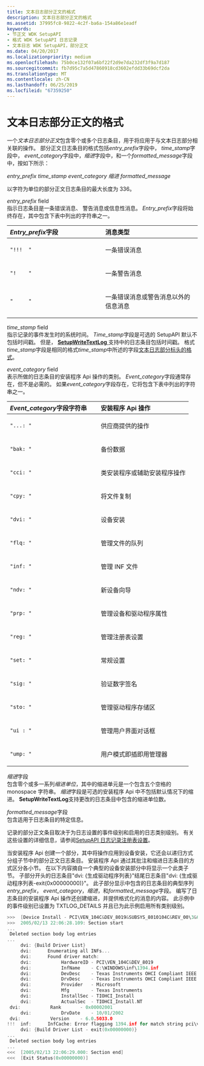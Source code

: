 ```yaml
---
title: 文本日志部分正文的格式
description: 文本日志部分正文的格式
ms.assetid: 37995fc8-9822-4c2f-ba6a-154a86e1eadf
keywords:
- 节正文 WDK SetupAPI
- 格式 WDK SetupAPI 日志记录
- 文本日志 WDK SetupAPI，部分正文
ms.date: 04/20/2017
ms.localizationpriority: medium
ms.openlocfilehash: 75b0ce132f07a6bf22f2d9e7da232df3f9a7d187
ms.sourcegitcommit: fb7d95c7a5d47860918cd3602efdd33b69dcf2da
ms.translationtype: MT
ms.contentlocale: zh-CN
ms.lasthandoff: 06/25/2019
ms.locfileid: "67359250"
---
```

# <a name="format-of-a-text-log-section-body"></a>文本日志部分正文的格式


一个*文本日志部分正文*包含零个或多个日志条目，用于将应用于与文本日志部分相关联的操作。 部分正文日志条目的格式包括*entry_prefix*字段中， *time_stamp*字段中， *event_category*字段中，*缩进*字段中，和一个*formatted_message*字段中，按如下所示：

*entry_prefix time_stamp event_category 缩进 formatted_message*

以字符为单位的部分正文日志条目的最大长度为 336。

<a href="" id="entry-prefix-field"></a>*entry_prefix* field  
指示日志条目是一条错误消息、 警告消息或信息性消息。 *Entry_prefix*字段将始终存在，其中包含下表中列出的字符串之一。

<table>
<colgroup>
<col width="50%" />
<col width="50%" />
</colgroup>
<thead>
<tr class="header">
<th align="left"><em>Entry_prefix</em>字段</th>
<th align="left">消息类型</th>
</tr>
</thead>
<tbody>
<tr class="odd">
<td align="left"><pre space="preserve"><code>"!!!  "</code></pre></td>
<td align="left"><p>一条错误消息</p></td>
</tr>
<tr class="even">
<td align="left"><pre space="preserve"><code>"!    "</code></pre></td>
<td align="left"><p>一条警告消息</p></td>
</tr>
<tr class="odd">
<td align="left"><pre space="preserve"><code>"     "</code></pre></td>
<td align="left"><p>一条错误消息或警告消息以外的信息消息</p></td>
</tr>
</tbody>
</table>

 

<a href="" id="time-stamp-field"></a>*time_stamp* field  
指示记录的事件发生时的系统时间。 *Time_stamp*字段是可选的 SetupAPI 默认不包括时间戳。 但是， [ **SetupWriteTextLog** ](https://docs.microsoft.com/windows/desktop/api/setupapi/nf-setupapi-setupwritetextlog)支持中的日志条目包括时间戳。 格式*time_stamp*字段是相同的格式*time_stamp*中所述的字段[文本日志部分标头的格式](format-of-a-text-log-section-header.md)。

<a href="" id="event-category-field"></a>*event_category* field  
表示所做的日志条目的安装程序 Api 操作的类别。 *Event_category*字段通常存在，但不是必需的。 如果*event_category*字段存在，它将包含下表中列出的字符串之一。

<table>
<colgroup>
<col width="50%" />
<col width="50%" />
</colgroup>
<thead>
<tr class="header">
<th align="left"><em>Event_category</em>字段字符串</th>
<th align="left">安装程序 Api 操作</th>
</tr>
</thead>
<tbody>
<tr class="odd">
<td align="left"><pre space="preserve"><code>"...: "</code></pre></td>
<td align="left"><p>供应商提供的操作</p></td>
</tr>
<tr class="even">
<td align="left"><pre space="preserve"><code>"bak: "</code></pre></td>
<td align="left"><p>备份数据</p></td>
</tr>
<tr class="odd">
<td align="left"><pre space="preserve"><code>"cci: "</code></pre></td>
<td align="left"><p>类安装程序或辅助安装程序操作</p></td>
</tr>
<tr class="even">
<td align="left"><pre space="preserve"><code>"cpy: "</code></pre></td>
<td align="left"><p>将文件复制</p></td>
</tr>
<tr class="odd">
<td align="left"><pre space="preserve"><code>"dvi: "</code></pre></td>
<td align="left"><p>设备安装</p></td>
</tr>
<tr class="even">
<td align="left"><pre space="preserve"><code>"flq: "</code></pre></td>
<td align="left"><p>管理文件的队列</p></td>
</tr>
<tr class="odd">
<td align="left"><pre space="preserve"><code>"inf: "</code></pre></td>
<td align="left"><p>管理 INF 文件</p></td>
</tr>
<tr class="even">
<td align="left"><pre space="preserve"><code>"ndv: "</code></pre></td>
<td align="left"><p>新设备向导</p></td>
</tr>
<tr class="odd">
<td align="left"><pre space="preserve"><code>"prp: "</code></pre></td>
<td align="left"><p>管理设备和驱动程序属性</p></td>
</tr>
<tr class="even">
<td align="left"><pre space="preserve"><code>"reg: "</code></pre></td>
<td align="left"><p>管理注册表设置</p></td>
</tr>
<tr class="odd">
<td align="left"><pre space="preserve"><code>"set: "</code></pre></td>
<td align="left"><p>常规设置</p></td>
</tr>
<tr class="even">
<td align="left"><pre space="preserve"><code>"sig: "</code></pre></td>
<td align="left"><p>验证数字签名</p></td>
</tr>
<tr class="odd">
<td align="left"><pre space="preserve"><code>"sto: "</code></pre></td>
<td align="left"><p>管理驱动程序存储区</p></td>
</tr>
<tr class="even">
<td align="left"><pre space="preserve"><code>"ui : "</code></pre></td>
<td align="left"><p>管理用户界面对话框</p></td>
</tr>
<tr class="odd">
<td align="left"><pre space="preserve"><code>"ump: "</code></pre></td>
<td align="left"><p>用户模式即插即用管理器</p></td>
</tr>
</tbody>
</table>

 

<a href="" id="indentation-field"></a>*缩进*字段  
包含零个或多一系列*缩进单位*，其中的缩进单元是一个包含五个空格的 monospace 字符串。 *缩进*字段是可选的安装程序 Api 中不包括默认情况下的缩进。 **SetupWriteTextLog**支持更改的日志条目中包含的缩进单位数。

<a href="" id="formatted-message-field"></a>*formatted_message*字段  
包含适用于日志条目的特定信息。

记录的部分正文条目取决于为日志设置的事件级别和启用的日志类别级别。 有关这些设置的详细信息，请参阅[SetupAPI 日志记录注册表设置](setupapi-logging-registry-settings.md)。

当安装程序 Api 创建一个部分，其中将操作应用到设备安装，它还会以递归方式分组子节中的部分正文日志条目。 安装程序 Api 通过其批注和缩进日志条目的方式区分各小节。 在以下内容摘自一个典型的设备安装部分中将显示一个此类子节。 子部分开头的日志条目"dvi: {生成驱动程序列表}"结尾日志条目"dvi: {生成驱动程序列表-exit(0x00000000)}"。 此子部分显示中包含的日志条目的典型序列*entry_prefix*， *event_category*，*缩进*，和*formatted_message*字段。 编写了日志条目的安装程序 Api 操作还创建缩进，并提供格式化的消息的内容。 此示例中的事件级别已设置为 TXTLOG_DETAILS 并且已为此示例启用所有类别级别。

```cpp
>>>  [Device Install - PCI\VEN_104C&DEV_8019&SUBSYS_8010104C&REV_00\3&61aaa01&0&38]
>>>  2005/02/13 22:06:28.109: Section start
...
 Deleted section body log entries
...
     dvi: {Build Driver List}
     dvi:      Enumerating all INFs...
     dvi:      Found driver match:
     dvi:           HardwareID - PCI\VEN_104C&DEV_8019
     dvi:           InfName    - C:\WINDOWS\inf\1394.inf
     dvi:           DevDesc    - Texas Instruments OHCI Compliant IEEE 1394 Host Controller
     dvi:           DrvDesc    - Texas Instruments OHCI Compliant IEEE 1394 Host Controller
     dvi:           Provider   - Microsoft
     dvi:           Mfg        - Texas Instruments
     dvi:           InstallSec - TIOHCI_Install
     dvi:           ActualSec  - TIOHCI_Install.NT
 dvi:           Rank       - 0x00002001
     dvi:           DrvDate    - 10/01/2002
 dvi:           Version    - 6.0.5033.0 
!!!  inf:      InfCache: Error flagging 1394.inf for match string pci\ven_104c&dev_8019
     dvi: {Build Driver List - exit(0x00000000)}
...
 Deleted section body log entries 
...
<<<  [2005/02/13 22:06:29.000: Section end]
<<<  [Exit Status(0x00000000)]
```

 

 





